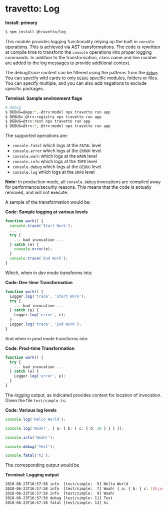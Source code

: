 travetto: Log
===

**Install: primary**
```bash
$ npm install @travetto/log
```

This module provides logging functionality relying up the built in `console` operations. This is achieved via AST transformations. The code is rewritten at compile time to transform the `console` operations into proper logging commands. In addition to the transformation, class name and line number are added to the log messages to provide additional context.

The debug/trace content can be filtered using the patterns from the [`debug`](https://www.npmjs.com/package/debug).  You can specify wild cards to only `DEBUG` specific modules, folders or files.  You can specify multiple, and you can also add negations to exclude specific packages. 

**Terminal: Sample environment flags**
```bash
# Debug
$ DEBUG=@app:*,-@trv:model npx travetto run app
$ DEBUG=-@trv:registry npx travetto run app
$ DEBUG=@trv:rest npx travetto run app
$ DEBUG=@trv:*,-@trv:model npx travetto run app
```

The supported operations are:
* `console.fatal` which logs at the `FATAL` level
* `console.error` which logs at the `ERROR` level
* `console.warn` which logs at the `WARN` level
* `console.info` which logs at the `INFO` level
* `console.debug` which logs at the `DEBUG` level
* `console.log` which logs at the `INFO` level

**Note:** In production mode, all `console.debug` invocations are compiled away for performance/security reasons. This means that the code is actually removed, and will not execute.

A sample of the transformation would be:

**Code: Sample logging at various levels**
```typescript
function work() {
  console.trace('Start Work');
  ...
  try {
    ... bad invocation ...
  } catch (e) {
    console.error(e);
  }
  console.trace('End Work');
}
```
Which, when in *dev* mode transforms into:

**Code: Dev-time Transformation**
```typescript
function work() {
  Logger.log('trace', 'Start Work');
  try {
    ... bad invocation ...
  } catch (e) { 
    Logger.log('error', e);
  }
  Logger.log('trace', 'End Work');
}
```
And when in *prod* mode transforms into:

**Code: Prod-time Transformation**
```typescript
function work() {
  try {
    ... bad invocation ...
  } catch (e) { 
    Logger.log('error', e);
  }
}
```

The logging output, as indicated provides context for location of invocation. Given the file `test/simple.ts`:

**Code: Various log levels**
```typescript
console.log('Hello World');

console.log('Woah!', { a: { b: { c: { d: 10 } } } });

console.info('Woah!');

console.debug('Test');

console.fatal('hi');
```
The corresponding output would be

**Terminal: Logging output**
```bash
2018-06-23T16:57:58 info  [test/simple:  5] Hello World
2018-06-23T16:57:58 info  [test/simple:  7] Woah! { a: { b: { c: [Object] } } }
2018-06-23T16:57:58 info  [test/simple:  9] Woah!
2018-06-23T16:57:58 debug [test/simple: 11] Test
2018-06-23T16:57:58 fatal [test/simple: 13] hi
```